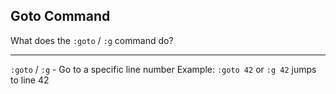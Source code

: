## Goto Command

What does the `:goto` / `:g` command do?

---

`:goto` / `:g` - Go to a specific line number
Example: `:goto 42` or `:g 42` jumps to line 42

